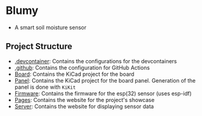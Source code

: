 # Blumy

- A smart soil moisture sensor

## Project Structure

- [.devcontainer](.devcontainer): Contains the configurations for the devcontainers
- [.github](.github): Contains the configuration for GitHub Actions
- [Board](Board): Contains the KiCad project for the board
- [Panel](Panel): Contains the KiCad project for the board panel. Generation of the panel is done with `KiKit`
- [Firmware](Firmware): Contains the firmware for the esp(32) sensor (uses esp-idf)
- [Pages](Pages): Contains the website for the project's showcase
- [Server](Server): Contains the website for displaying sensor data

